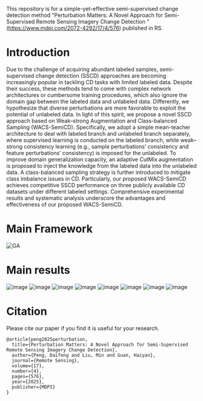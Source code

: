 This repository is for a simple-yet-effective semi-supervised change detection method "Perturbation Matters: A Novel Approach for Semi-Supervised Remote Sensing Imagery Change Detection "(https://www.mdpi.com/2072-4292/17/4/576) published in RS.
# Introduction
Due to the challenge of acquiring abundant labeled samples, semi-supervised change detection (SSCD) approaches are becoming increasingly popular in tackling CD tasks with limited labeled data. Despite their success, these methods tend to come with complex network architectures or cumbersome training procedures, which also ignore the domain gap between the labeled data and unlabeled data. Differently, we hypothesize that diverse perturbations are more favorable to exploit the potential of unlabeled data. In light of this spirit, we propose a novel SSCD approach based on Weak–strong Augmentation and Class-balanced Sampling (WACS-SemiCD). Specifically, we adopt a simple mean-teacher architecture to deal with labeled branch and unlabeled branch separately, where supervised learning is conducted on the labeled branch, while weak–strong consistency learning (e.g., sample perturbations’ consistency and feature perturbations’ consistency) is imposed for the unlabeled. To improve domain generalization capacity, an adaptive CutMix augmentation is proposed to inject the knowledge from the labeled data into the unlabeled data. A class-balanced sampling strategy is further introduced to mitigate class imbalance issues in CD. Particularly, our proposed WACS-SemiCD achieves competitive SSCD performance on three publicly available CD datasets under different labeled settings. Comprehensive experimental results and systematic analysis underscore the advantages and effectiveness of our proposed WACS-SemiCD.
# Main Framework

![GA](https://github.com/user-attachments/assets/03522aac-70f0-46cb-8982-cd850ee78bce)

# Main results 
![image](https://github.com/user-attachments/assets/6dce7298-62d4-4684-a187-a58747b3b213)
![image](https://github.com/user-attachments/assets/b60acf41-ec25-4ded-b233-e688b2c805d2)
![image](https://github.com/user-attachments/assets/15e99f74-62f0-4925-9871-1b4b48b4dbcc)
![image](https://github.com/user-attachments/assets/ece03faa-e970-4a31-aa8a-7375acd4ef21)
![image](https://github.com/user-attachments/assets/4c7df81a-de20-4abb-a39b-f824ddecf1c7)
![image](https://github.com/user-attachments/assets/611c4b92-3471-4b21-8ca2-acdf35f4913c)
![image](https://github.com/user-attachments/assets/12731fb9-807b-4191-ac67-b666af60b303)
![image](https://github.com/user-attachments/assets/42100f8c-69eb-465a-89c7-023f8a071f10)




# Citation
Please cite our paper if you find it is useful for your research.
```
@article{peng2025perturbation,
  title={Perturbation Matters: A Novel Approach for Semi-Supervised Remote Sensing Imagery Change Detection},
  author={Peng, Daifeng and Liu, Min and Guan, Haiyan},
  journal={Remote Sensing},
  volume={17},
  number={4},
  pages={576},
  year={2025},
  publisher={MDPI}
}
```
